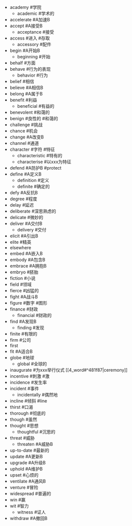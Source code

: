 * academy #学院
	* academic #学术的
* accelerate #A加速B
* accept #A接受B
	* acceptance #接受
* access #进入 #存取
	* accessory #配件
* begin #A开始B
	* beginning #开始
* behalf #方面
* behave #行为的表现
	* behavior #行为
* belief #相信
* believe #A相信B
* belong #A属于B
* benefit #利益
	* beneficial #有益的
* benevolent #和蔼的
* benign #良性的 #和蔼的
* challenge #挑战
* chance #机会
* change #A改变B
* channel #通道
* character #字符 #特征
	* characteristic #特有的
	* characterise #以xxx为特征
* defend #A防护B #protect
* define #A定义B
	* definition #定义
	* definite #确定的
* defy #A反抗B
* degree #程度
* delay #延迟
* deliberate #深思熟虑的
* delicate #微妙的
* deliver #A交付B
	* delivery #交付
* elicit #A引出B
* elite #精英
* elsewhere
* embed #A嵌入B
* embody #A包含B
* embrace #A拥抱B
* embryo #胚胎
* fiction #小说
* field #领域
* fierce #凶猛的
* fight #A战斗B
* figure #数字 #图形
* finance #财政
	* financial #财政的
* find #A发现B
	* finding #发现
* finite #有限的
* firm #公司
* first
* fit #A适合B
* globe #地球
	* global #全球的
* inaugurate #为xxx举行仪式 [[4_word#^481f87|ceremony]]
* incentive #刺激 #激
* incidence #发生率
* incident #事件
	* incidentally #偶然地
* incline #倾斜 #line
* thirst #口渴
* thorough #彻底的
* though #虽然
* thought #思想
	* thoughtful #沉思的
* threat #威胁
	* threaten #A威胁B
* up-to-date #最新的
* update #A更新B
* upgrade #A升级B
* uphold #A维护B
* upset #心烦的
* ventilate #A通风B
* venture #冒险
* widespread #普遍的
* win #赢
* wit #智力
	* witness #证人
* withdraw #A撤回B